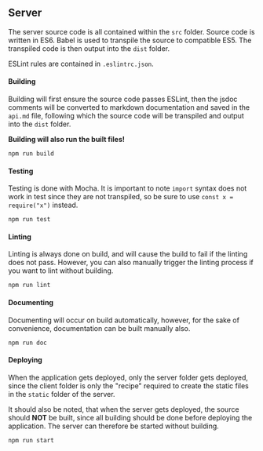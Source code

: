 ## Server
The server source code is all contained within the `src` folder. Source code is written in ES6. Babel is used to transpile the source to compatible ES5. The transpiled code is then output into the `dist` folder.

ESLint rules are contained in `.eslintrc.json`.

#### Building
Building will first ensure the source code passes ESLint, then the jsdoc comments will be converted to markdown documentation and saved in the `api.md` file, following which the source code will be transpiled and output into the `dist` folder.

**Building will also run the built files!**

`npm run build`

#### Testing
Testing is done with Mocha. It is important to note `import` syntax does not work in test since they are not transpiled, so be sure to use `const x = require("x")` instead.

`npm run test`

#### Linting
Linting is always done on build, and will cause the build to fail if the linting does not pass. However, you can also manually trigger the linting process if you want to lint without building.

`npm run lint`

#### Documenting
Documenting will occur on build automatically, however, for the sake of convenience, documentation can be built manually also.

`npm run doc`

#### Deploying
When the application gets deployed, only the server folder gets deployed, since the client folder is only the "recipe" required to create the static files in the `static` folder of the server.

It should also be noted, that when the server gets deployed, the source should **NOT** be built, since all building should be done before deploying the application. The server can therefore be started without building.

`npm run start`
